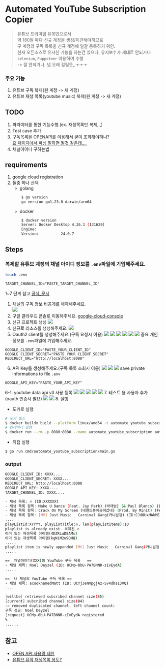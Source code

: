 # Automated YouTube Subscription Copier
> 유튜브 프리미엄 유목민으로서 <br/> 약 180일 마다 신규 계정을 생성/이관해야하므로 <br/>
구 계정의 구독 목록을 신규 계정에 일괄 등록하기 위함.<br/>
현재 오픈소스로 유사한 기능을 하는건 있으나, 유지보수가 제대로 안되거나 `selenium`, `Puppeteer` 이용하여 수행<br/>
-> 잘 안되거나, 넘 오래 걸릴듯,,ㅜㅜㅜ

### 주요 기능
1. 유튜브 구독 복제(원 계정 -> 새 계정)
2. 유튜브 재생 목록(youtube music) 복제(원 계정 -> 새 계정)

## TODO
1. 파라미터를 통한 기능수행.(ex. 재생목록만 복제,,,)
2. Test case 추가
3. 구독목록을 OPENAPI를 이용해서 굳이 조회해야하나?<br/> [요 페이지에서 파싱 잘하면 될것 같은데....](https://www.youtube.com/feed/channels)
4. 채널아이디 구하는법

## requirements
1. google cloud registration
2. 둘중 하나 선택
    - golang
    ```bash
        $ go version
        go version go1.23.0 darwin/arm64
    ```
    - docker
    ```bash
        $ docker version
        Server: Docker Desktop 4.26.1 (131620)
        Engine:
        Version:          24.0.7
    ```



## Steps
### 복제할 유튜브 계정의 채널 아이디 정보를 `.env`파일에 기입해주세요.
```bash
touch .env
```
```.env
TARGET_CHANNEL_ID="PASTE_TARGET_CHANNEL_ID"
```
1~7 단계 참고 [공식_문서](https://developers.google.com/youtube/v3/quickstart/go?hl=ko#step_1_turn_on_the)
1. 채널의 구독 정보 비공개를 해제해주세요.<br/>
![ ](./screenshots/00_사전조치사항.png)
2. 구글 클라우드 콘솔로 이동해주세요. [google-cloud-console](https://console.cloud.google.com/welcome?hl=ko&inv=1&invt=Ab0cDg)
3. 신규 프로젝트 생성 ![](./screenshots/01_리소스%20생성.png)
4. 신규로 리소스를 생성해주세요. ![](./screenshots/01-1.png)
5. Oauth2 client를 생성해주세요.(구독 요청시 이용)
![](./screenshots/02_0oauth%20클라이언트%20만들기.png)
![](./screenshots/02-1.png)
![](./screenshots/02-2.png)
![](./screenshots/02-3.png)
![](./screenshots/02-4.png)
![](./screenshots/02-5.png)
중요 개인 정보를 `.env`파일에 기입해주세요.
```.env
GOOGLE_CLIENT_ID="PASTE_YOUR_CLIENT_ID"
GOOGLE_CLIENT_SECRET="PASTE_YOUR_CLIENT_SECRET"
REDIRECT_URL="http://localhost:8080"
```
6. API Key를 생성해주세요.(구독 목록 조회시 이용)
![](./screenshots/03-0APIKEY만들기.png)
![](./screenshots/03-1.png)
![](./screenshots/03-2.png)
save private informations to file `.env`
```.env
GOOGLE_API_KEY="PASTE_YOUR_API_KEY"
```
6-1. youtube data api v3 사용 등록
![](./screenshots/03-3.png)
![](./screenshots/03-4.png)
![](./screenshots/03-5.png)
![](./screenshots/03-6.png)
![](./screenshots/03-7.png)
7. 테스트 용 사용자 추가(oauth 인증시 필요)
![](./screenshots/04_앱게시.png)
![](./screenshots/04-2.png)
8. 실행
- 도커로 실행
```bash
# 도커 빌드
$ docker buildx build --platform linux/amd64 -t automate_youtube_subscription -f internal/deployments/Dockerfile .
# 컨테이너 실행
$ docker run --rm -p 8080:8080 --name automate_youtube_subscription automate_youtube_subscription
```
- 직접 실행
```bash
$ go run cmd/automate_youtube_subscription/main.go
```
### output
```bash
GOOGLE_CLIENT_ID: XXXX....
GOOGLE_CLIENT_SECRET: XXXX....
REDIRECT_URL: http://localhost:8080
GOOGLE_API_KEY: XXXX....
TARGET_CHANNEL_ID: XXXX....

- 재생 목록: 🔥 (ID:XXXXXX)
- 재생 목록 항목: Make U Dance (Feat. Jay Park) (박재범) (& Paul Blanco) (ID:4DZRLuD8AMs)
- 재생 목록 항목: Crack On My Screen (내핸드폰에금이갔네) (Prod. By Minit) (Feat. Paloalto) (ID:kgNiM2u9OHQ)
- 재생 목록 항목: [MV] Just Music _ Carnival Gang(카니발갱) (ID:CJdOUxMAkME)
....
playListId:XYYYY, playListTitle:🔥, len(playListItems):10
playlist is already exist. 복제된_🔥
이미 있는 재생목록 아이템(4DZRLuD8AMs)
이미 있는 재생목록 아이템(kgNiM2u9OHQ)
.....
playlist item is newly appended [MV] Just Music _ Carnival Gang(카니발갱)
.....

==	채널아이디(XXX)의 YouTube 구독 목록	==
- 채널 제목: Noel Deyzel (ID: UCMp-0bU-PA7BNNR-zIvEydA)
.....

==	내 채널의 YouTube 구독 목록	==
- 채널 제목: acooknamedMatt (ID: UCYjJeNVpgjAz-Sv4dhs13VQ)
.....

[willbe] retrieved subcribed channel size(85)
[current] subcribed channel size(84)
-> removed duplicated channel. left channel count:
구독 성공: Noel Deyzel
[request] UCMp-0bU-PA7BNNR-zIvEydA registered
%
......
```

## 참고
- [OPEN API 사용량 제한](https://developers.google.com/youtube/v3/determine_quota_cost?hl=ko)
- [유튜브 뮤직 재생목록 용도?](https://developers.google.com/youtube/v3/docs/playlists?hl=ko)
